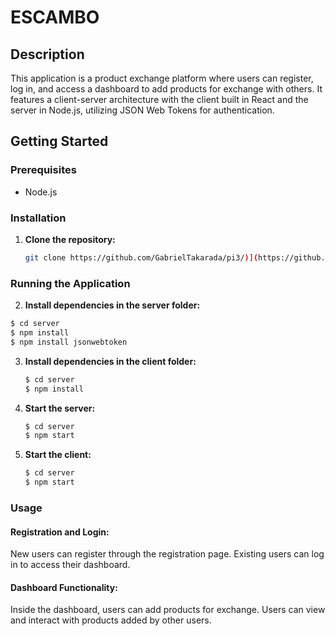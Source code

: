 # ESCAMBO

## Description
This application is a product exchange platform where users can register, log in, and access a dashboard to add products for exchange with others. It features a client-server architecture with the client built in React and the server in Node.js, utilizing JSON Web Tokens for authentication.

## Getting Started

### Prerequisites
- Node.js

### Installation

1. **Clone the repository:**
   ```bash
   git clone https://github.com/GabrielTakarada/pi3/)](https://github.com/GabrielTakarada/pi3.git
   
### Running the Application

 2. **Install dependencies in the server folder:**
   ```bash
   $ cd server
   $ npm install
   $ npm install jsonwebtoken
   ```

3. **Install dependencies in the client folder:**
   ```bash
   $ cd server
   $ npm install
   ```

4. **Start the server:**
   ```bash
   $ cd server
   $ npm start
   ```
   
5. **Start the client:**
   ```bash
   $ cd server
   $ npm start
   ```
   
### Usage
#### Registration and Login:
New users can register through the registration page.
Existing users can log in to access their dashboard.

#### Dashboard Functionality:
Inside the dashboard, users can add products for exchange.
Users can view and interact with products added by other users.
